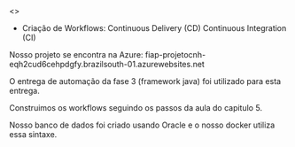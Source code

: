 <<Projeto CNH>>

- Criação de Workflows:
    Continuous Delivery (CD)
    Continuous Integration (CI)


Nosso projeto se encontra na Azure: fiap-projetocnh-eqh2cud6cehpdgfy.brazilsouth-01.azurewebsites.net

O entrega de automação da fase 3 (framework java) foi utilizado para esta entrega. 

Construimos os workflows seguindo os passos da aula do capitulo 5.

Nosso banco de dados foi criado usando Oracle e o nosso docker utiliza essa sintaxe.